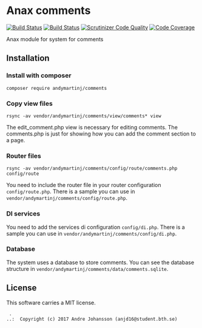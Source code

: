 Anax comments
==================================

[![Build Status](https://api.travis-ci.org/andymartinj/comments.svg?branch=master)](https://travis-ci.org/andymartinj/comments)
[![Build Status](https://scrutinizer-ci.com/g/andymartinj/comments/badges/build.png?b=master)](https://scrutinizer-ci.com/g/andymartinj/comments/build-status/master)
[![Scrutinizer Code Quality](https://scrutinizer-ci.com/g/andymartinj/comments/badges/quality-score.png?b=master)](https://scrutinizer-ci.com/g/andymartinj/comments/?branch=master)
[![Code Coverage](https://scrutinizer-ci.com/g/andymartinj/comments/badges/coverage.png?b=master)](https://scrutinizer-ci.com/g/andymartinj/comments/?branch=master)

Anax module for system for comments

Installation
------------------

### Install with composer

```
composer require andymartinj/comments
```

### Copy view files

```
rsync -av vendor/andymartinj/comments/view/comments* view
```

The edit_comment.php view is necessary for editing comments. The comments.php is just for showing how you can add the comment section to a page.

### Router files

```
rsync -av vendor/andymartinj/comments/config/route/comments.php config/route
```

You need to include the router file in your router configuration `config/route.php`. There is a sample you can use in `vendor/andymartinj/comments/config/route.php`.

### DI services

You need to add the services di configuration `config/di.php`. There is a sample you can use in `vendor/andymartinj/comments/config/di.php`.

### Database

The system uses a database to store comments. You can see the database structure in `vendor/andymartinj/comments/data/comments.sqlite`.

License
------------------

This software carries a MIT license.



```
 .  
..:  Copyright (c) 2017 Andre Johansson (anjd16@student.bth.se)
```
